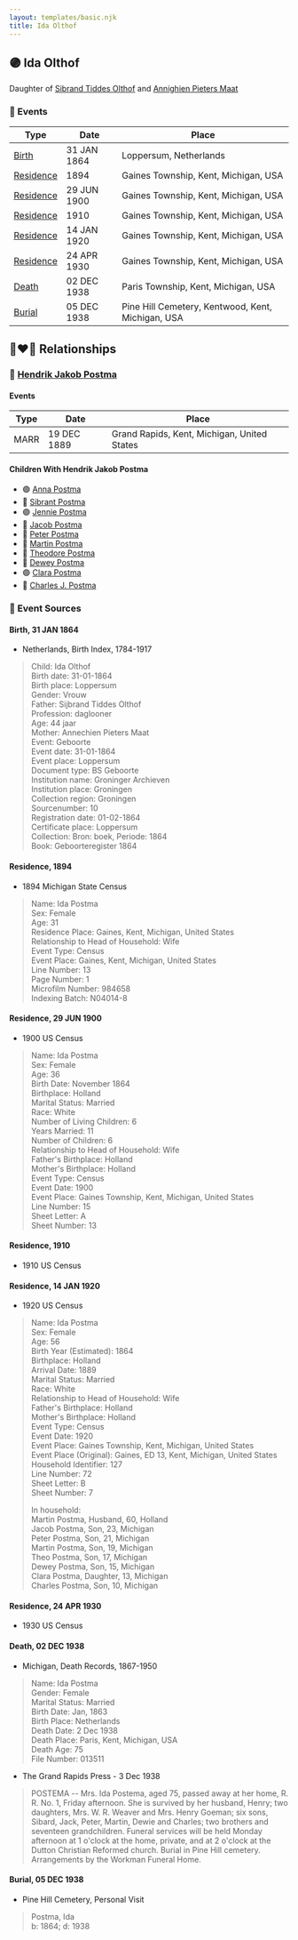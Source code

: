```yaml
---
layout: templates/basic.njk
title: Ida Olthof
---
```

## 🟣 Ida Olthof

Daughter of [Sibrand Tiddes Olthof](/people/7/76433820) and [Annighien Pieters Maat](/people/7/7249878)

### 📆 Events

Type | Date | Place
------ | ------ | ------
[Birth](#event-0) | 31 JAN 1864 | Loppersum, Netherlands
[Residence](#event-1) | 1894 | Gaines Township, Kent, Michigan, USA
[Residence](#event-2) | 29 JUN 1900 | Gaines Township, Kent, Michigan, USA
[Residence](#event-3) | 1910 | Gaines Township, Kent, Michigan, USA
[Residence](#event-4) | 14 JAN 1920 | Gaines Township, Kent, Michigan, USA
[Residence](#event-5) | 24 APR 1930 | Gaines Township, Kent, Michigan, USA
[Death](#event-6) | 02 DEC 1938 | Paris Township, Kent, Michigan, USA
[Burial](#event-7) | 05 DEC 1938 | Pine Hill Cemetery, Kentwood, Kent, Michigan, USA

## 👩‍❤️‍👨 Relationships

### 🔵 [Hendrik Jakob Postma](/people/3/31727152)

#### Events

Type | Date | Place
------ | ------ | ------
MARR | 19 DEC 1889 | Grand Rapids, Kent, Michigan, United States
#### Children With Hendrik Jakob Postma
* 🟣 [Anna Postma](/people/9/95174357)
* 🔵 [Sibrant Postma](/people/9/90958496)
* 🟣 [Jennie Postma](/people/5/53448440)
* 🔵 [Jacob Postma](/people/3/39791641)
* 🔵 [Peter Postma](/people/7/79995198)
* 🔵 [Martin Postma](/people/7/7474832)
* 🔵 [Theodore Postma](/people/2/25196824)
* 🔵 [Dewey Postma](/people/2/23665755)
* 🟣 [Clara Postma](/people/3/37775298)
* 🔵 [Charles J. Postma](/people/6/66045536)
### 📰 Event Sources

#### <a id="event-0"></a> Birth, 31 JAN 1864
* Netherlands, Birth Index, 1784-1917
>   
  > Child: Ida Olthof  
  > Birth date: 31-01-1864  
  > Birth place: Loppersum  
  > Gender: Vrouw  
  > Father: Sijbrand Tiddes Olthof  
  > Profession: daglooner  
  > Age: 44 jaar  
  > Mother: Annechien Pieters Maat  
  > Event: Geboorte  
  > Event date: 31-01-1864  
  > Event place: Loppersum  
  > Document type: BS Geboorte  
  > Institution name: Groninger Archieven  
  > Institution place: Groningen  
  > Collection region: Groningen  
  > Sourcenumber: 10  
  > Registration date: 01-02-1864  
  > Certificate place: Loppersum  
  > Collection: Bron: boek, Periode: 1864  
  > Book: Geboorteregister 1864

#### <a id="event-1"></a> Residence, 1894
* 1894 Michigan State Census
>   
  > Name: Ida Postma  
  > Sex: Female  
  > Age: 31  
  > Residence Place: Gaines, Kent, Michigan, United States  
  > Relationship to Head of Household: Wife  
  > Event Type: Census  
  > Event Place: Gaines, Kent, Michigan, United States  
  > Line Number: 13  
  > Page Number: 1  
  > Microfilm Number: 984658  
  > Indexing Batch: N04014-8

#### <a id="event-2"></a> Residence, 29 JUN 1900
* 1900 US Census
>   
  > Name: Ida Postma  
  > Sex: Female  
  > Age: 36  
  > Birth Date: November 1864  
  > Birthplace: Holland  
  > Marital Status: Married  
  > Race: White  
  > Number of Living Children: 6  
  > Years Married: 11  
  > Number of Children: 6  
  > Relationship to Head of Household: Wife  
  > Father's Birthplace: Holland  
  > Mother's Birthplace: Holland  
  > Event Type: Census  
  > Event Date: 1900  
  > Event Place: Gaines Township, Kent, Michigan, United States  
  > Line Number: 15  
  > Sheet Letter: A  
  > Sheet Number: 13

#### <a id="event-3"></a> Residence, 1910
* 1910 US Census

#### <a id="event-4"></a> Residence, 14 JAN 1920
* 1920 US Census
>   
  > Name: Ida Postma    
  > Sex: Female    
  > Age: 56    
  > Birth Year (Estimated): 1864    
  > Birthplace: Holland    
  > Arrival Date: 1889    
  > Marital Status: Married    
  > Race: White    
  > Relationship to Head of Household: Wife    
  > Father's Birthplace: Holland    
  > Mother's Birthplace: Holland    
  > Event Type: Census    
  > Event Date: 1920    
  > Event Place: Gaines Township, Kent, Michigan, United States    
  > Event Place (Original): Gaines, ED 13, Kent, Michigan, United States    
  > Household Identifier: 127    
  > Line Number: 72    
  > Sheet Letter: B    
  > Sheet Number: 7    
  >   
  > In household:    
  > Martin Postma, Husband, 60, Holland    
  > Jacob Postma, Son, 23, Michigan    
  > Peter Postma, Son, 21, Michigan    
  > Martin Postma, Son, 19, Michigan    
  > Theo Postma, Son, 17, Michigan    
  > Dewey Postma, Son, 15, Michigan    
  > Clara Postma, Daughter, 13, Michigan    
  > Charles Postma, Son, 10, Michigan

#### <a id="event-5"></a> Residence, 24 APR 1930
* 1930 US Census

#### <a id="event-6"></a> Death, 02 DEC 1938
* Michigan, Death Records, 1867-1950
>   
  > Name: Ida Postma  
  > Gender: Female  
  > Marital Status: Married  
  > Birth Date: Jan, 1863  
  > Birth Place: Netherlands  
  > Death Date: 2 Dec 1938  
  > Death Place: Paris, Kent, Michigan, USA  
  > Death Age: 75  
  > File Number: 013511
* The Grand Rapids Press  - 3 Dec 1938
>   
  > POSTEMA -- Mrs. Ida Postema, aged 75, passed away at her home, R. R. No. 1, Friday afternoon. She is survived by her husband, Henry; two daughters, Mrs. W. R. Weaver and Mrs. Henry Goeman; six sons, Sibard, Jack, Peter, Martin, Dewie and Charles; two brothers and seventeen grandchildren. Funeral services will be held Monday afternoon at 1 o'clock at the home, private, and at 2 o'clock at the Dutton Christian Reformed church. Burial in Pine Hill cemetery. Arrangements by the Workman Funeral Home.

#### <a id="event-7"></a> Burial, 05 DEC 1938
* Pine Hill Cemetery, Personal Visit
>   
  > Postma, Ida  
  > b: 1864; d: 1938